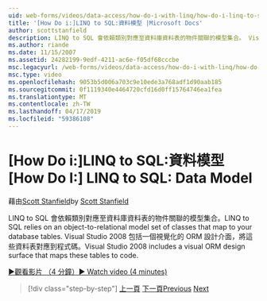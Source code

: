 ```yaml
---
uid: web-forms/videos/data-access/how-do-i-with-linq/how-do-i-linq-to-sql-data-model
title: '[How Do i:]LINQ to SQL:資料模型 |Microsoft Docs'
author: scottstanfield
description: LINQ to SQL 會依賴類別對應至資料庫資料表的物件關聯的模型集合。 Visual Studio 2008 包括視覺化的 ORM 設計介面...
ms.author: riande
ms.date: 11/15/2007
ms.assetid: 24282199-9edf-4211-ac6e-f05df68cccbe
msc.legacyurl: /web-forms/videos/data-access/how-do-i-with-linq/how-do-i-linq-to-sql-data-model
msc.type: video
ms.openlocfilehash: 9053b5d006a703c9e10ede3a768adf1d90aab185
ms.sourcegitcommit: 0f1119340e4464720cfd16d0ff15764746ea1fea
ms.translationtype: MT
ms.contentlocale: zh-TW
ms.lasthandoff: 04/17/2019
ms.locfileid: "59386108"
---
```

# <a name="how-do-i-linq-to-sql-data-model"></a><span data-ttu-id="20133-104">[How Do i:]LINQ to SQL:資料模型</span><span class="sxs-lookup"><span data-stu-id="20133-104">[How Do I:] LINQ to SQL: Data Model</span></span>

<span data-ttu-id="20133-105">藉由[Scott Stanfield](https://github.com/scottstanfield)</span><span class="sxs-lookup"><span data-stu-id="20133-105">by [Scott Stanfield](https://github.com/scottstanfield)</span></span>

<span data-ttu-id="20133-106">LINQ to SQL 會依賴類別對應至資料庫資料表的物件關聯的模型集合。</span><span class="sxs-lookup"><span data-stu-id="20133-106">LINQ to SQL relies on an object-to-relational model set of classes that map to your database tables.</span></span> <span data-ttu-id="20133-107">Visual Studio 2008 包括一個視覺化的 ORM 設計介面，將這些資料表對應到程式碼。</span><span class="sxs-lookup"><span data-stu-id="20133-107">Visual Studio 2008 includes a visual ORM design surface that maps these tables to code.</span></span>

[<span data-ttu-id="20133-108">&#9654;觀看影片 （4 分鐘）</span><span class="sxs-lookup"><span data-stu-id="20133-108">&#9654; Watch video (4 minutes)</span></span>](https://channel9.msdn.com/Blogs/ASP-NET-Site-Videos/how-do-i-linq-to-sql-data-model)

> [!div class="step-by-step"]
> <span data-ttu-id="20133-109">[上一頁](how-do-i-linq-to-sql-overview.md)
> [下一頁](how-do-i-linq-to-sql-querying-the-database.md)</span><span class="sxs-lookup"><span data-stu-id="20133-109">[Previous](how-do-i-linq-to-sql-overview.md)
[Next](how-do-i-linq-to-sql-querying-the-database.md)</span></span>
